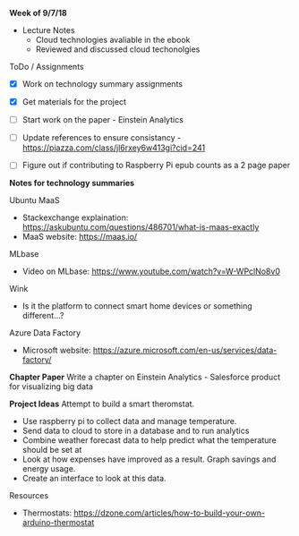 **Week of 9/7/18**

* Lecture Notes
  * Cloud technologies avaliable in the ebook
  * Reviewed and discussed cloud techonolgies

ToDo / Assignments
 - [x] Work on technology summary assignments
 - [x] Get materials for the project
 - [ ] Start work on the paper - Einstein Analytics
 - [ ] Update references to ensure consistancy - https://piazza.com/class/jl6rxey6w413gi?cid=241
 - [ ] Figure out if contributing to Raspberry Pi epub counts as a 2 page paper



**Notes for technology summaries** 

Ubuntu MaaS
 * Stackexchange explaination: https://askubuntu.com/questions/486701/what-is-maas-exactly
 * MaaS website: https://maas.io/

MLbase
 * Video on MLbase: https://www.youtube.com/watch?v=W-WPclNo8v0

Wink
 * Is it the platform to connect smart home devices or something different...?
 
Azure Data Factory
 * Microsoft website: https://azure.microsoft.com/en-us/services/data-factory/
 
 **Chapter Paper**
 Write a chapter on Einstein Analytics - Salesforce product for visualizing big data
 
 **Project Ideas**
 Attempt to build a smart theromstat.
  * Use raspberry pi to collect data and manage temperature.
  * Send data to cloud to store in a database and to run analytics
  * Combine weather forecast data to help predict what the temperature should be set at
  * Look at how expenses have improved as a result.  Graph savings and energy usage.
  * Create an interface to look at this data.
  
  Resources
   * Thermostats: https://dzone.com/articles/how-to-build-your-own-arduino-thermostat
